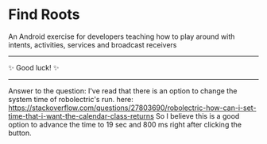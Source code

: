 # Find Roots

An Android exercise for developers teaching how to play around with intents, activities, services and broadcast receivers

---

✨ Good luck! ✨

---

Answer to the question:
I've read that there is an option to change the system time of robolectric's run.
here: https://stackoverflow.com/questions/27803690/robolectric-how-can-i-set-time-that-i-want-the-calendar-class-returns
So I believe this is a good option to advance the time to 19 sec and 800 ms right after clicking the
button.